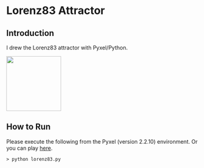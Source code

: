 # Lorenz83 Attractor

## Introduction

I drew the Lorenz83 attractor with Pyxel/Python.

<img src="https://github.com/jay-kumogata/FractalArts/blob/main/pyxel/lorenz83/screenshots/lorenz8301.gif" width="144"> 

## How to Run

Please execute the following from the Pyxel (version 2.2.10) environment.
Or you can play [here](https://kitao.github.io/pyxel/wasm/launcher/?run=jay-kumogata.FractalArts.pyxel.lorenz83.lorenz83).

	> python lorenz83.py

